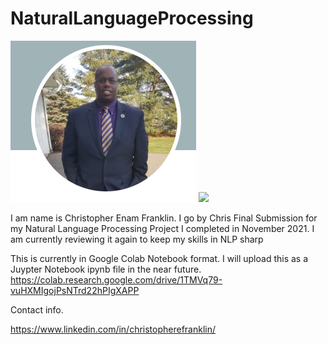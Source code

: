 # NaturalLanguageProcessing
![](images/ChrisProfile2.PNG)
![](https://tella.video/chriss-video-5-a0pt)

I am name is Christopher Enam Franklin. I go by Chris
Final Submission for my Natural Language Processing Project I completed in November 2021. I am currently reviewing it again to keep my skills in NLP sharp

This is currently in Google Colab Notebook format. I will upload this as a Juypter Notebook ipynb file in the near future.
https://colab.research.google.com/drive/1TMVq79-vuHXMIgojPsNTrd22hPIgXAPP

Contact info.

https://www.linkedin.com/in/christopherefranklin/
